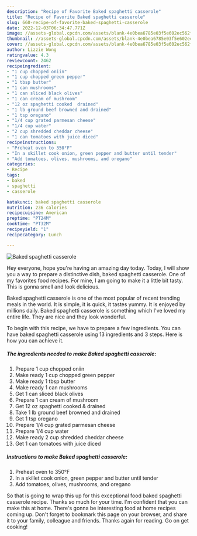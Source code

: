 ```yaml
---
description: "Recipe of Favorite Baked spaghetti casserole"
title: "Recipe of Favorite Baked spaghetti casserole"
slug: 660-recipe-of-favorite-baked-spaghetti-casserole
date: 2022-12-03T06:34:47.771Z
image: //assets-global.cpcdn.com/assets/blank-4e0bea6785e03f5e602ec562f230caae08da540cada707380b4fe1bbebba43da.png
thumbnail: //assets-global.cpcdn.com/assets/blank-4e0bea6785e03f5e602ec562f230caae08da540cada707380b4fe1bbebba43da.png
cover: //assets-global.cpcdn.com/assets/blank-4e0bea6785e03f5e602ec562f230caae08da540cada707380b4fe1bbebba43da.png
author: Lizzie Wong
ratingvalue: 4.3
reviewcount: 2462
recipeingredient:
- "1 cup chopped oniin"
- "1 cup chopped green pepper"
- "1 tbsp butter"
- "1 can mushrooms"
- "1 can sliced black olives"
- "1 can cream of mushroom"
- "12 oz spaghetti cooked  drained"
- "1 lb ground beef browned and drained"
- "1 tsp oregano"
- "1/4 cup grated parmesan cheese"
- "1/4 cup water"
- "2 cup shredded cheddar cheese"
- "1 can tomatoes with juice diced"
recipeinstructions:
- "Preheat oven to 350°F"
- "In a skillet cook onion, green pepper and butter until tender"
- "Add tomatoes, olives, mushrooms, and oregano"
categories:
- Recipe
tags:
- baked
- spaghetti
- casserole

katakunci: baked spaghetti casserole 
nutrition: 236 calories
recipecuisine: American
preptime: "PT24M"
cooktime: "PT32M"
recipeyield: "1"
recipecategory: Lunch

---
```



![Baked spaghetti casserole](//assets-global.cpcdn.com/assets/blank-4e0bea6785e03f5e602ec562f230caae08da540cada707380b4fe1bbebba43da.png)

Hey everyone, hope you're having an amazing day today. Today, I will show you a way to prepare a distinctive dish, baked spaghetti casserole. One of my favorites food recipes. For mine, I am going to make it a little bit tasty. This is gonna smell and look delicious.

Baked spaghetti casserole is one of the most popular of recent trending meals in the world. It is simple, it is quick, it tastes yummy. It is enjoyed by millions daily. Baked spaghetti casserole is something which I've loved my entire life. They are nice and they look wonderful.




To begin with this recipe, we have to prepare a few ingredients. You can have baked spaghetti casserole using 13 ingredients and 3 steps. Here is how you can achieve it.

<!--inarticleads1-->

##### The ingredients needed to make Baked spaghetti casserole:

1. Prepare 1 cup chopped oniin
1. Make ready 1 cup chopped green pepper
1. Make ready 1 tbsp butter
1. Make ready 1 can mushrooms
1. Get 1 can sliced black olives
1. Prepare 1 can cream of mushroom
1. Get 12 oz spaghetti cooked &amp; drained
1. Take 1 lb ground beef browned and drained
1. Get 1 tsp oregano
1. Prepare 1/4 cup grated parmesan cheese
1. Prepare 1/4 cup water
1. Make ready 2 cup shredded cheddar cheese
1. Get 1 can tomatoes with juice diced




<!--inarticleads2-->

##### Instructions to make Baked spaghetti casserole:

1. Preheat oven to 350°F
1. In a skillet cook onion, green pepper and butter until tender
1. Add tomatoes, olives, mushrooms, and oregano




So that is going to wrap this up for this exceptional food baked spaghetti casserole recipe. Thanks so much for your time. I'm confident that you can make this at home. There's gonna be interesting food at home recipes coming up. Don't forget to bookmark this page on your browser, and share it to your family, colleague and friends. Thanks again for reading. Go on get cooking!

